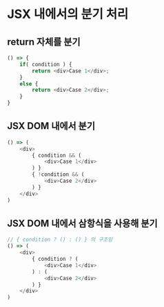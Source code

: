 # JSX 내에서의 분기 처리

## return 자체를 분기

```js
() => {
    if( condition ) {
        return <div>Case 1</div>;
    }
    else {
        return <div>Case 2</div>;
    }
}
```

## JSX DOM 내에서 분기

```js
() => (
    <div>
        { condition && (
            <div>Case 1</div>
        ) }
        { !condition && (
            <div>Case 2</div>
        ) }
    </div>
)
```

## JSX DOM 내에서 삼항식을 사용해 분기

```js
// { condition ? () : () } 의 구조임
() => (
    <div>
        { condition ? (
            <div>Case 1</div>
        ) : (
            <div>Case 2</div>
        ) }
    </div>
)
```
